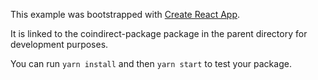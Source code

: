 This example was bootstrapped with [Create React App](https://github.com/facebook/create-react-app).

It is linked to the coindirect-package package in the parent directory for development purposes.

You can run `yarn install` and then `yarn start` to test your package.
